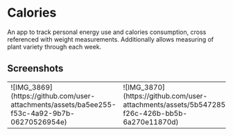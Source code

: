 # Calories

An app to track personal energy use and calories consumption, cross referenced with weight measurements.  Additionally allows measuring of plant variety through each week.

## Screenshots

<table>
  <tr>
    <td>![IMG_3869](https://github.com/user-attachments/assets/ba5ee255-f53c-4a92-9b7b-06270526954e)
    <td>![IMG_3870](https://github.com/user-attachments/assets/5b547285-f26c-426b-bb5b-6a270e11870d)
    <td>![IMG_3871](https://github.com/user-attachments/assets/d202e5d6-abf7-4281-a4d6-d06569126954)
  </tr>
</table>
